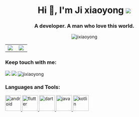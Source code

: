 ### <h1 align="center">Hi 👋, I'm Ji xiaoyong <img src="https://img.shields.io/github/followers/jixiaoyong?style=social" /></h1>
<h3 align="center">A developer. A man who love this world.</h3>
<p align="center"> <img src="http://github-readme-streak-stats.herokuapp.com?user=jixiaoyong&hide_border=true&date_format=%5BY.%5Dn.j" alt="jixiaoyong" /></p>


<table width="100%"  border="0" cellpadding="0" cellspacing="0" frame="void" rules="none" style="border-collapse:collapse;" bordercolor="#000000">
  <tr>
    <td align="center">
        <img align="left" src="https://github-readme-stats.vercel.app/api?username=jixiaoyong&show_icons=true&theme=default&hide=issues,contribs" />
    </td>
    <td align="center">
                <img align="left" src="https://github-readme-stats.vercel.app/api/top-langs/?username=jixiaoyong&hide=javascript,html,css&layout=compact" />
    </td>
  </tr>
</table>


<h3 align="left">Keep touch with me:</h3>
<p align="left"><a href="mailto:jixiaoyong1995@gmail.com" target="_blank" rel="noopener noreferrer"><img src="https://img.shields.io/badge/gamil-jixiaoyong1995-31aa52?logo=Gmail" /></a> <a href="https://xiaoyong.ml/" target="_blank" rel="noopener noreferrer"><img src="https://badgen.net/badge/%F0%9F%8C%90/xiaoyong.ml/cyan" /></a> <img src="https://komarev.com/ghpvc/?username=jixiaoyong&label=Profile%20views&color=0e75b6&style=flat" alt="jixiaoyong" /></p>

<h3 align="left">Languages and Tools:</h3><p align="left"> 
  
<a href="https://developer.android.com" target="_blank" rel="noreferrer"> <img src="https://s3.bmp.ovh/imgs/2022/04/23/97ce58509314acd3.webp" alt="android" width="auto" height="50"/> </a>
<a href="https://flutter.dev" target="_blank" rel="noreferrer"> <img src="https://s3.bmp.ovh/imgs/2022/04/23/145404445e75d358.webp" alt="flutter" width="auto" height="50"/> </a>
<a href="https://dart.dev" target="_blank" rel="noreferrer"> <img src="https://s3.bmp.ovh/imgs/2022/04/23/d26f3568e7f51be1.webp" alt="dart" width="auto" height="50"/> </a>
<a href="https://www.java.com" target="_blank" rel="noreferrer"> <img src="https://s3.bmp.ovh/imgs/2022/04/23/00f2c6fdf1695763.webp" alt="java" width="auto" height="50"/> </a> <a href="https://kotlinlang.org" target="_blank" rel="noreferrer">  <img src="https://s3.bmp.ovh/imgs/2022/04/23/5f6b77b74970f139.webp" alt="kotlin" width="auto" height="50"/> </a> </p>



 


